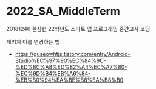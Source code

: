 # 2022_SA_MiddleTerm
20181246 한상현 22학년도 스마트 앱 프로그래밍 중간고사 코딩

패키지 이름 변경하는 법
+ https://guseowhtjs.tistory.com/entry/Android-Studio%EC%97%90%EC%84%9C-%ED%8C%A8%ED%82%A4%EC%A7%80-%EC%9D%B4%EB%A6%84-%EB%B0%94%EA%BE%B8%EA%B8%B0
